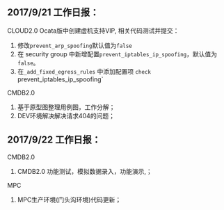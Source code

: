 
2017/9/21
工作日报：
----------
CLOUD2.0
Ocata版中创建虚机支持VIP, 相关代码测试并提交：
1. 修改`prevent_arp_spoofing`默认值为`false`
2. 在 security group 中新增配置`prevent_iptables_ip_spoofing`，默认值为`false`。
3. 在`_add_fixed_egress_rules` 中添加配置项 `check `prevent_iptables_ip_spoofing`

CMDB2.0
1. 基于原型图整理用例图，工作分解；
2. DEV环境解决解决请求404的问题；

2017/9/22
工作日报：
----------
CMDB2.0
1. CMDB2.0 功能测试，模拟数据录入，功能演示,；

MPC
1. MPC生产环境(门头沟环境)代码更新；
